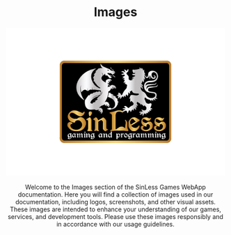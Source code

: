 <div align="center">
    <h1>Images</h1>
    <a>
        <img src="Docs/images/logos/sinless-games/3.png" alt="SinLess Games LLC Logo">
    </a>
    <br/>
    <p>
        Welcome to the Images section of the SinLess Games WebApp documentation. Here you will find a collection of images used in our documentation, including logos, screenshots, and other visual assets. These images are intended to enhance your understanding of our games, services, and development tools. Please use these images responsibly and in accordance with our usage guidelines.
    </p>
</div>
<br/>
